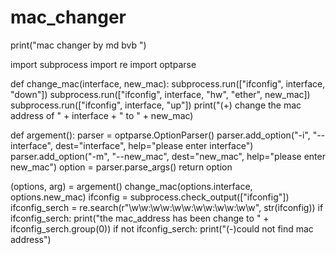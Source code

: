 # mac_changer
print("mac changer by md bvb ")

import subprocess
import re
import optparse


def change_mac(interface, new_mac):
    subprocess.run(["ifconfig", interface, "down"])
    subprocess.run(["ifconfig", interface, "hw", "ether", new_mac])
    subprocess.run(["ifconfig", interface, "up"])
    print("(+) change the mac address of " + interface + " to " + new_mac)



def argement():
    parser = optparse.OptionParser()
    parser.add_option("-i", "--interface", dest="interface", help="please enter interface")
    parser.add_option("-m", "--new_mac", dest="new_mac", help="please enter new_mac")
    option = parser.parse_args()
    return option


(options, arg) = argement()
change_mac(options.interface, options.new_mac)
ifconfig = subprocess.check_output(["ifconfig"])
ifconfig_serch = re.search(r"\w\w:\w\w:\w\w:\w\w:\w\w:\w\w", str(ifconfig))
if ifconfig_serch:
    print("the mac_address has been change to  " +  ifconfig_serch.group(0))
if not ifconfig_serch:
    print("(-)could not find mac address")

